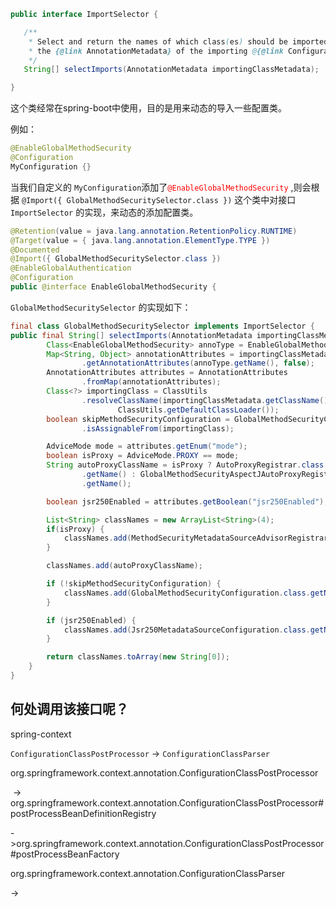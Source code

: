 ```java
public interface ImportSelector {

   /**
    * Select and return the names of which class(es) should be imported based on
    * the {@link AnnotationMetadata} of the importing @{@link Configuration} class.
    */
   String[] selectImports(AnnotationMetadata importingClassMetadata);

}
```

这个类经常在spring-boot中使用，目的是用来动态的导入一些配置类。

例如：

```java
@EnableGlobalMethodSecurity
@Configuration
MyConfiguration {}
```

当我们自定义的 `MyConfiguration`添加了<font color="red" >`@EnableGlobalMethodSecurity` </font>,则会根据 `@Import({ GlobalMethodSecuritySelector.class })` 这个类中对接口`ImportSelector` 的实现，来动态的添加配置类。



```java
@Retention(value = java.lang.annotation.RetentionPolicy.RUNTIME)
@Target(value = { java.lang.annotation.ElementType.TYPE })
@Documented
@Import({ GlobalMethodSecuritySelector.class })
@EnableGlobalAuthentication
@Configuration
public @interface EnableGlobalMethodSecurity {
```

`GlobalMethodSecuritySelector` 的实现如下：

```java
final class GlobalMethodSecuritySelector implements ImportSelector {
public final String[] selectImports(AnnotationMetadata importingClassMetadata) {
		Class<EnableGlobalMethodSecurity> annoType = EnableGlobalMethodSecurity.class;
		Map<String, Object> annotationAttributes = importingClassMetadata
				.getAnnotationAttributes(annoType.getName(), false);
		AnnotationAttributes attributes = AnnotationAttributes
				.fromMap(annotationAttributes);
		Class<?> importingClass = ClassUtils
				.resolveClassName(importingClassMetadata.getClassName(),
						ClassUtils.getDefaultClassLoader());
		boolean skipMethodSecurityConfiguration = GlobalMethodSecurityConfiguration.class
				.isAssignableFrom(importingClass);

		AdviceMode mode = attributes.getEnum("mode");
		boolean isProxy = AdviceMode.PROXY == mode;
		String autoProxyClassName = isProxy ? AutoProxyRegistrar.class
				.getName() : GlobalMethodSecurityAspectJAutoProxyRegistrar.class
				.getName();

		boolean jsr250Enabled = attributes.getBoolean("jsr250Enabled");

		List<String> classNames = new ArrayList<String>(4);
		if(isProxy) {
			classNames.add(MethodSecurityMetadataSourceAdvisorRegistrar.class.getName());
		}

		classNames.add(autoProxyClassName);

		if (!skipMethodSecurityConfiguration) {
			classNames.add(GlobalMethodSecurityConfiguration.class.getName());
		}

		if (jsr250Enabled) {
			classNames.add(Jsr250MetadataSourceConfiguration.class.getName());
		}

		return classNames.toArray(new String[0]);
	}
}
```



## 何处调用该接口呢？

spring-context

`ConfigurationClassPostProcessor` -> `ConfigurationClassParser`



org.springframework.context.annotation.ConfigurationClassPostProcessor

​	-> org.springframework.context.annotation.ConfigurationClassPostProcessor#postProcessBeanDefinitionRegistry

​	->org.springframework.context.annotation.ConfigurationClassPostProcessor#postProcessBeanFactory



org.springframework.context.annotation.ConfigurationClassParser

-> 